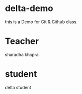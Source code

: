 # delta-demo
this is a Demo for Git &amp; Github class.
# Teacher
sharadha khapra
# student 
delta student 